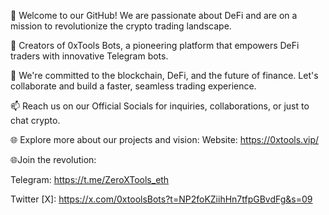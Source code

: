 🚀 Welcome to our GitHub! We are passionate about DeFi and are on a mission to revolutionize the crypto trading landscape.

🤖 Creators of 0xTools Bots, a pioneering platform that empowers DeFi traders with innovative Telegram bots. 

📝 We're committed to the blockchain, DeFi, and the future of finance. Let's collaborate and build a faster, seamless trading experience.

📫 Reach us on our Official Socials for inquiries, collaborations, or just to chat crypto. 

🌐 Explore more about our projects and vision: Website: https://0xtools.vip/ 

🌐Join the revolution:

Telegram:  https://t.me/ZeroXTools_eth

Twitter [X]: https://x.com/0xtoolsBots?t=NP2foKZiihHn7tfpGBvdFg&s=09



<!---
OxtoolsBots/OxtoolsBots is a ✨ special ✨ repository because its `README.md` (this file) appears on your GitHub profile.
You can click the Preview link to take a look at your changes.
--->
